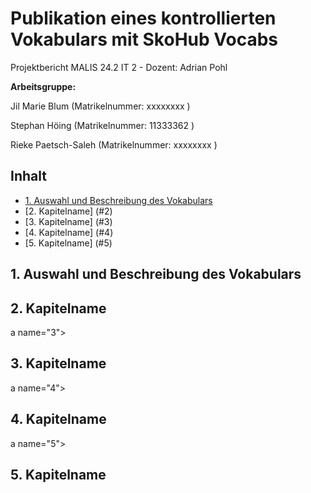 # Publikation eines kontrollierten Vokabulars mit SkoHub Vocabs

Projektbericht MALIS 24.2 IT 2 - Dozent: Adrian Pohl

**Arbeitsgruppe:**

Jil Marie Blum (Matrikelnummer: xxxxxxxx )

Stephan Höing (Matrikelnummer: 11333362 )

Rieke Paetsch-Saleh (Matrikelnummer: xxxxxxxx )

## Inhalt
- [1. Auswahl und Beschreibung des Vokabulars](#1)
- [2. Kapitelname] (#2)
- [3. Kapitelname] (#3)
- [4. Kapitelname] (#4)
- [5. Kapitelname] (#5)

<a name="1"></a>
## **1. Auswahl und Beschreibung des Vokabulars**


<a name="2"></a>
## **2. Kapitelname**


a name="3"></a>
## **3. Kapitelname**


a name="4"></a>
## **4. Kapitelname**


a name="5"></a>
## **5. Kapitelname**
